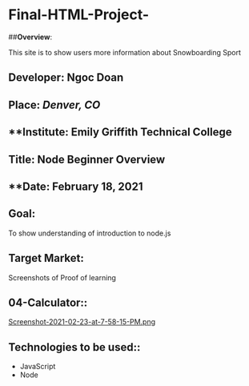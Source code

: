 # Final-HTML-Project-

##**Overview**:
<br>

This site is to show users more information about Snowboarding Sport 

## **Developer**: Ngoc Doan
## **Place:** *Denver, CO*
## **Institute: Emily Griffith Technical College
## **Title**: Node Beginner Overview  
## **Date: February 18, 2021

## **Goal**:
To show understanding of introduction to node.js 

## **Target Market**: 
Screenshots of Proof of learning

## **04-Calculator:**:

[Screenshot-2021-02-23-at-7-58-15-PM.png](https://postimg.cc/5j4ZMkkG)

## **Technologies to be used:**:
* JavaScript
* Node


